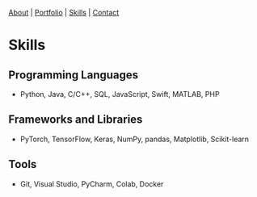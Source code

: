 [About](../index.md) | [Portfolio](../portfolio.md) | [Skills](../skills.md) | [Contact](../contact.md)

# Skills

## Programming Languages
- Python, Java, C/C++, SQL, JavaScript, Swift, MATLAB, PHP

## Frameworks and Libraries
- PyTorch, TensorFlow, Keras, NumPy, pandas, Matplotlib, Scikit-learn

## Tools
- Git, Visual Studio, PyCharm, Colab, Docker
